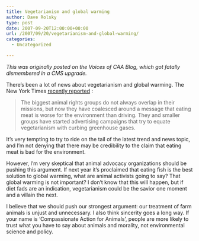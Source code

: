 ```yaml
---
title: Vegetarianism and global warming
author: Dave Rolsky
type: post
date: 2007-09-20T12:00:00+00:00
url: /2007/09/20/vegetarianism-and-global-warming/
categories:
  - Uncategorized

---
```

_This was originally posted on the Voices of CAA Blog, which got fatally dismembered in a CMS upgrade._

There&#8217;s been a lot of news about vegetarianism and global warming. The New York Times [recently reported][1] :

> The biggest animal rights groups do not always overlap in their missions, but now they have coalesced around a message that eating meat is worse for the environment than driving. They and smaller groups have started advertising campaigns that try to equate vegetarianism with curbing greenhouse gases.

It&#8217;s very tempting to try to ride on the tail of the latest trend and news topic, and I&#8217;m not denying that there may be credibility to the claim that eating meat is bad for the environment.

However, I&#8217;m very skeptical that animal advocacy organizations should be pushing this argument. If next year it&#8217;s proclaimed that eating fish is the best solution to global warming, what are animal activists going to say? That global warming is not important? I don&#8217;t know that this will happen, but if diet fads are an indication, vegetarianism could be the savior one moment and a villain the next.

I believe that we should push our strongest argument: our treatment of farm animals is unjust and unnecessary. I also think sincerity goes a long way. If your name is &#8216;Compassionate Action for Animals&#8217;, people are more likely to trust what you have to say about animals and morality, not environmental science and policy.

 [1]: http://www.nytimes.com/2007/08/29/business/media/29adco.html